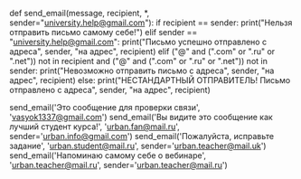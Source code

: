 def send_email(message, recipient, *, sender="university.help@gmail.com"):
    if recipient == sender:
        print("Нельзя отправить письмо самому себе!")
    elif sender == "university.help@gmail.com":
        print("Письмо успешно отправлено с адреса", sender, "на адрес", recipient)
    elif ("@" and (".com" or ".ru" or ".net")) not in recipient and ("@" and (".com" or ".ru" or ".net")) not in sender:
        print("Невозможно отправить письмо с адреса", sender, "на адрес", recipient)
    else:
        print("НЕСТАНДАРТНЫЙ ОТПРАВИТЕЛЬ! Письмо отправлено с адреса", sender, "на адрес", recipient)

send_email('Это сообщение для проверки связи', 'vasyok1337@gmail.com')
send_email('Вы видите это сообщение как лучший студент курса!', 'urban.fan@mail.ru', sender='urban.info@gmail.com')
send_email('Пожалуйста, исправьте задание', 'urban.student@mail.ru', sender='urban.teacher@mail.uk')
send_email('Напоминаю самому себе о вебинаре', 'urban.teacher@mail.ru', sender='urban.teacher@mail.ru')
